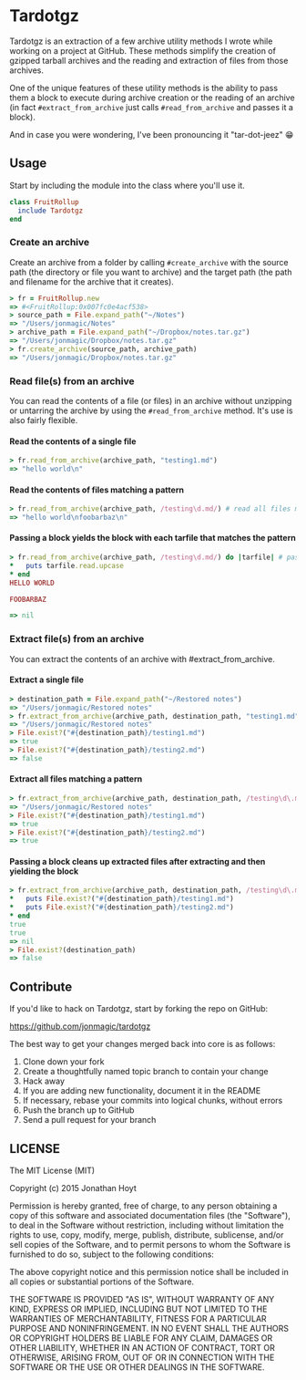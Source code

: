 # Tardotgz

Tardotgz is an extraction of a few archive utility methods I wrote while working on a project at GitHub. These methods simplify the creation of gzipped tarball archives and the reading and extraction of files from those archives.

One of the unique features of these utility methods is the ability to pass them a block to execute during archive creation or the reading of an archive (in fact `#extract_from_archive` just calls `#read_from_archive` and passes it a block).

And in case you were wondering, I've been pronouncing it "tar-dot-jeez" :grin:

## Usage

Start by including the module into the class where you'll use it.

```ruby
class FruitRollup
  include Tardotgz
end
```

### Create an archive

Create an archive from a folder by calling `#create_archive` with the source path (the directory or file you want to archive) and the target path (the path and filename for the archive that it creates).

```ruby
> fr = FruitRollup.new
=> #<FruitRollup:0x007fc0e4acf538>
> source_path = File.expand_path("~/Notes")
=> "/Users/jonmagic/Notes"
> archive_path = File.expand_path("~/Dropbox/notes.tar.gz")
=> "/Users/jonmagic/Dropbox/notes.tar.gz"
> fr.create_archive(source_path, archive_path)
=> "/Users/jonmagic/Dropbox/notes.tar.gz"
```

### Read file(s) from an archive

You can read the contents of a file (or files) in an archive without unzipping or untarring the archive by using the `#read_from_archive` method. It's use is also fairly flexible.

#### Read the contents of a single file

```ruby
> fr.read_from_archive(archive_path, "testing1.md")
=> "hello world\n"
```

#### Read the contents of files matching a pattern

```ruby
> fr.read_from_archive(archive_path, /testing\d.md/) # read all files matching pattern
=> "hello world\nfoobarbaz\n"
```

#### Passing a block yields the block with each tarfile that matches the pattern

```ruby
> fr.read_from_archive(archive_path, /testing\d.md/) do |tarfile| # pass a block
*   puts tarfile.read.upcase
* end
HELLO WORLD

FOOBARBAZ

=> nil
```

### Extract file(s) from an archive

You can extract the contents of an archive with #extract_from_archive.

#### Extract a single file

```ruby
> destination_path = File.expand_path("~/Restored notes")
=> "/Users/jonmagic/Restored notes"
> fr.extract_from_archive(archive_path, destination_path, "testing1.md")
=> "/Users/jonmagic/Restored notes"
> File.exist?("#{destination_path}/testing1.md")
=> true
> File.exist?("#{destination_path}/testing2.md")
=> false
```

#### Extract all files matching a pattern

```ruby
> fr.extract_from_archive(archive_path, destination_path, /testing\d\.md/)
=> "/Users/jonmagic/Restored notes"
> File.exist?("#{destination_path}/testing1.md")
=> true
> File.exist?("#{destination_path}/testing2.md")
=> true
```

#### Passing a block cleans up extracted files after extracting and then yielding the block

```ruby
> fr.extract_from_archive(archive_path, destination_path, /testing\d\.md/) do
*   puts File.exist?("#{destination_path}/testing1.md")
*   puts File.exist?("#{destination_path}/testing2.md")
* end
true
true
=> nil
> File.exist?(destination_path)
=> false
```

## Contribute

If you'd like to hack on Tardotgz, start by forking the repo on GitHub:

https://github.com/jonmagic/tardotgz

The best way to get your changes merged back into core is as follows:

1. Clone down your fork
1. Create a thoughtfully named topic branch to contain your change
1. Hack away
1. If you are adding new functionality, document it in the README
1. If necessary, rebase your commits into logical chunks, without errors
1. Push the branch up to GitHub
1. Send a pull request for your branch

## LICENSE

The MIT License (MIT)

Copyright (c) 2015 Jonathan Hoyt

Permission is hereby granted, free of charge, to any person obtaining a copy
of this software and associated documentation files (the "Software"), to deal
in the Software without restriction, including without limitation the rights
to use, copy, modify, merge, publish, distribute, sublicense, and/or sell
copies of the Software, and to permit persons to whom the Software is
furnished to do so, subject to the following conditions:

The above copyright notice and this permission notice shall be included in all
copies or substantial portions of the Software.

THE SOFTWARE IS PROVIDED "AS IS", WITHOUT WARRANTY OF ANY KIND, EXPRESS OR
IMPLIED, INCLUDING BUT NOT LIMITED TO THE WARRANTIES OF MERCHANTABILITY,
FITNESS FOR A PARTICULAR PURPOSE AND NONINFRINGEMENT. IN NO EVENT SHALL THE
AUTHORS OR COPYRIGHT HOLDERS BE LIABLE FOR ANY CLAIM, DAMAGES OR OTHER
LIABILITY, WHETHER IN AN ACTION OF CONTRACT, TORT OR OTHERWISE, ARISING FROM,
OUT OF OR IN CONNECTION WITH THE SOFTWARE OR THE USE OR OTHER DEALINGS IN THE
SOFTWARE.
